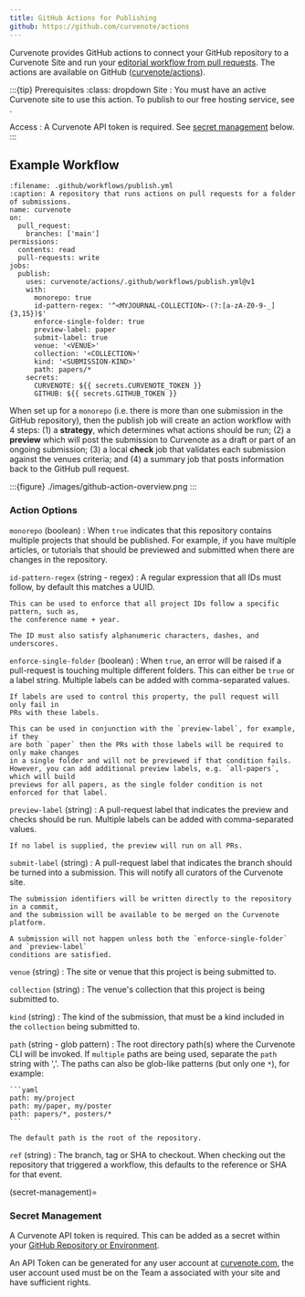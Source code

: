 ```yaml
---
title: GitHub Actions for Publishing
github: https://github.com/curvenote/actions
---
```


Curvenote provides GitHub actions to connect your GitHub repository to a Curvenote Site and run your [editorial workflow from pull requests](./submissions-using-github.md). The actions are available on GitHub ([curvenote/actions](https://github.com/curvenote/actions)).

:::{tip} Prerequisites
:class: dropdown
Site
: You must have an active Curvenote site to use this action. To publish to our free hosting service, see [](./tutorial-deploy-local.md).

Access
: A Curvenote API token is required. See [secret management](#secret-management) below.
:::

## Example Workflow

```{code-block} yaml
:filename: .github/workflows/publish.yml
:caption: A repository that runs actions on pull requests for a folder of submissions.
name: curvenote
on:
  pull_request:
    branches: ['main']
permissions:
  contents: read
  pull-requests: write
jobs:
  publish:
    uses: curvenote/actions/.github/workflows/publish.yml@v1
    with:
      monorepo: true
      id-pattern-regex: '^<MYJOURNAL-COLLECTION>-(?:[a-zA-Z0-9-_]{3,15})$'
      enforce-single-folder: true
      preview-label: paper
      submit-label: true
      venue: '<VENUE>'
      collection: '<COLLECTION>'
      kind: '<SUBMISSION-KIND>'
      path: papers/*
    secrets:
      CURVENOTE: ${{ secrets.CURVENOTE_TOKEN }}
      GITHUB: ${{ secrets.GITHUB_TOKEN }}
```

When set up for a `monorepo` (i.e. there is more than one submission in the GitHub repository), then the publish job will create an action workflow with 4 steps: (1) a **strategy**, which determines what actions should be run; (2) a **preview** which will post the submission to Curvenote as a draft or part of an ongoing submission; (3) a local **check** job that validates each submission against the venues criteria; and (4) a summary job that posts information back to the GitHub pull request.

:::{figure} ./images/github-action-overview.png
:::

### Action Options

`monorepo` (boolean)
: When `true` indicates that this repository contains multiple projects that should be published. For example, if you have multiple articles, or tutorials that should be previewed and submitted when there are changes in the repository.

`id-pattern-regex` (string - regex)
: A regular expression that all IDs must follow, by default this matches a UUID.

    This can be used to enforce that all project IDs follow a specific pattern, such as,
    the conference name + year.

    The ID must also satisfy alphanumeric characters, dashes, and underscores.

`enforce-single-folder` (boolean)
: When `true`, an error will be raised if a pull-request is touching multiple
different folders. This can either be `true` or a label string.
Multiple labels can be added with comma-separated values.

    If labels are used to control this property, the pull request will only fail in
    PRs with these labels.

    This can be used in conjunction with the `preview-label`, for example, if they
    are both `paper` then the PRs with those labels will be required to only make changes
    in a single folder and will not be previewed if that condition fails.
    However, you can add additional preview labels, e.g. `all-papers`, which will build
    previews for all papers, as the single folder condition is not enforced for that label.

`preview-label` (string)
: A pull-request label that indicates the preview and checks should be run.
Multiple labels can be added with comma-separated values.

    If no label is supplied, the preview will run on all PRs.

`submit-label` (string)
: A pull-request label that indicates the branch should be turned into a submission.
This will notify all curators of the Curvenote site.

    The submission identifiers will be written directly to the repository in a commit,
    and the submission will be available to be merged on the Curvenote platform.

    A submission will not happen unless both the `enforce-single-folder` and `preview-label`
    conditions are satisfied.

`venue` (string)
: The site or venue that this project is being submitted to.

`collection` (string)
: The venue's collection that this project is being submitted to.

`kind` (string)
: The kind of the submission, that must be a kind included in the `collection` being submitted to.

`path` (string - glob pattern)
: The root directory path(s) where the Curvenote CLI will be invoked. If `multiple` paths are being used, separate the `path` string with ','. The paths can also be glob-like patterns (but only one `*`), for example:

    ```yaml
    path: my/project
    path: my/paper, my/poster
    path: papers/*, posters/*
    ```

    The default path is the root of the repository.

`ref` (string)
: The branch, tag or SHA to checkout. When checking out the repository that triggered a workflow, this defaults to the reference or SHA for that event.

(secret-management)=

### Secret Management

A Curvenote API token is required. This can be added as a secret within your [GitHub Repository or Environment](https://docs.github.com/en/actions/security-guides/using-secrets-in-github-actions).

An API Token can be generated for any user account at [curvenote.com](https://curvenote.com/profile?settings=true&tab=profile-api&subtab=general), the user account used must be on the Team a associated with your site and have sufficient rights.
